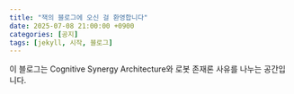 ```yaml
---
title: "잭의 블로그에 오신 걸 환영합니다"
date: 2025-07-08 21:00:00 +0900
categories: [공지]
tags: [jekyll, 시작, 블로그]
---
```


이 블로그는 Cognitive Synergy Architecture와 로봇 존재론 사유를 나누는 공간입니다.
